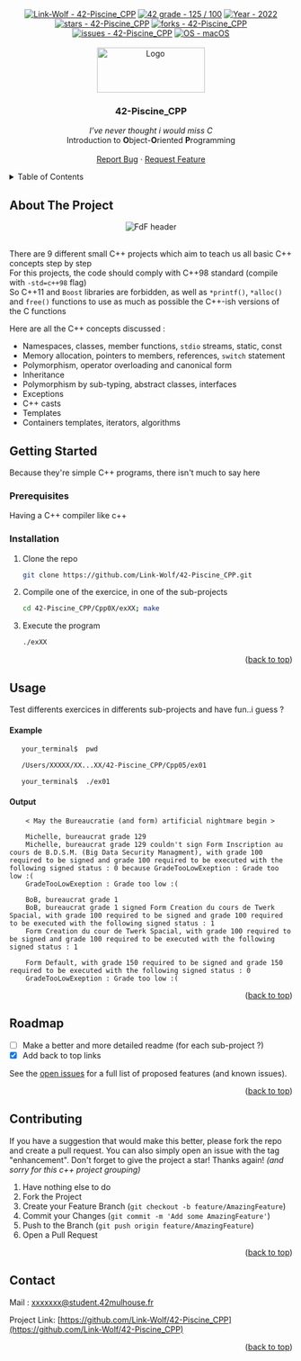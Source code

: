 <div id="top"></div>

<div align="center">
	<a href="https://github.com/Link-Wolf/42-Piscine_CPP" title="Go to GitHub repo"><img src="https://img.shields.io/static/v1?label=Link-Wolf&message=42-Piscine_CPP&color=blue&logo=github&style=for-the-badge" alt="Link-Wolf - 42-Piscine_CPP"></a>
	<a href="https://"><img src="https://img.shields.io/badge/42_grade-100_%2F_100-2ea44f?style=for-the-badge" alt="42 grade - 125 / 100"></a>
	<a href="https://"><img src="https://img.shields.io/badge/Year-2022-ffad9b?style=for-the-badge" alt="Year - 2022"></a>
	<a href="https://github.com/Link-Wolf/42-Piscine_CPP/stargazers"><img src="https://img.shields.io/github/stars/Link-Wolf/42-Piscine_CPP?style=for-the-badge&color=yellow" alt="stars - 42-Piscine_CPP"></a>
	<a href="https://github.com/Link-Wolf/42-Piscine_CPP/network/members"><img src="https://img.shields.io/github/forks/Link-Wolf/42-Piscine_CPP?style=for-the-badge&color=lightgray" alt="forks - 42-Piscine_CPP"></a>
	<a href="https://github.com/Link-Wolf/42-Piscine_CPP/issues"><img src="https://img.shields.io/github/issues/Link-Wolf/42-Piscine_CPP?style=for-the-badge&color=orange" alt="issues - 42-Piscine_CPP"></a>
	<a href="https://www.apple.com/macos/" title="Go to Apple homepage"><img src="https://img.shields.io/badge/OS-macOS-blue?logo=apple&logoColor=white&style=for-the-badge&color=9cf" alt="OS - macOS"></a>
</div>

<!-- PROJECT LOGO -->
<br />
<div align="center">
  <a>
    <img src="https://www.42mulhouse.fr/wp-content/uploads/2022/06/logo-42-Mulhouse-white.svg" alt="Logo" width="192" height="80">
  </a>

  <h3 align="center">42-Piscine_CPP</h3>

  <p align="center">
	  <em>I’ve never thought i would miss C</em><br/>
	Introduction to <b>O</b>bject-<b>O</b>riented <b>P</b>rogramming</b>
    <br />
    <br />
    <a href="https://github.com/Link-Wolf/42-Piscine_CPP/issues">Report Bug</a>
    ·
    <a href="https://github.com/Link-Wolf/42-Piscine_CPP/issues">Request Feature</a>
  </p>
</div>

<!-- TABLE OF CONTENTS -->
<details>
  <summary>Table of Contents</summary>
  <ol>
    <li>
      <a href="#about-the-project">About The Project</a>
    </li>
    <li>
      <a href="#getting-started">Getting Started</a>
      <ul>
        <li><a href="#prerequisites">Prerequisites</a></li>
        <li><a href="#installation">Installation</a></li>
      </ul>
    </li>
    <li><a href="#usage">Usage</a></li>
    <li><a href="#roadmap">Roadmap</a></li>
    <li><a href="#contributing">Contributing</a></li>
    <li><a href="#contact">Contact</a></li>
  </ol>
</details>



<!-- ABOUT THE PROJECT -->
## About The Project

<div align="center">
  <a>
    <img src="https://camo.githubusercontent.com/4692cb7a1a0427bedb2ef79de0453c484c54f1d866d2ff94d8382b4aaf8f0f78/68747470733a2f2f63646e2e6a7364656c6976722e6e65742f6e706d2f4070726f6772616d6d696e672d6c616e6775616765732d6c6f676f732f63707040302e302e322f6370705f323536783235362e706e67" alt="FdF header">
  </a>
</div>
</br>

There are 9 different small C++ projects which aim to teach us all basic C++ concepts step by step</br>
For this projects, the code should comply with C++98 standard (compile with `-std=c++98` flag)</br>
So C++11 and `Boost` libraries are forbidden, as well as `*printf()`, `*alloc()` and `free()` functions to use as much as possible the C++-ish versions of the C functions

Here are all the C++ concepts discussed :
- Namespaces, classes, member functions, `stdio` streams, static, const
- Memory allocation, pointers to members, references, `switch` statement
- Polymorphism, operator overloading and canonical form
- Inheritance
- Polymorphism by sub-typing, abstract classes, interfaces
- Exceptions
- C++ casts
- Templates
- Containers templates, iterators, algorithms

<!-- GETTING STARTED -->
## Getting Started

Because they're simple C++ programs, there isn't much to say here

### Prerequisites

Having a C++ compiler like c++

### Installation

1. Clone the repo
   ```sh
   git clone https://github.com/Link-Wolf/42-Piscine_CPP.git
   ```
2. Compile one of the exercice, in one of the sub-projects
   ```sh
   cd 42-Piscine_CPP/Cpp0X/exXX; make
   ```
3. Execute the program
   ```sh
   ./exXX
   ```

<p align="right">(<a href="#top">back to top</a>)</p>



<!-- USAGE EXAMPLES -->
## Usage

Test differents exercices in differents sub-projects and have fun..i guess ?

#### Example
```sh
   your_terminal$  pwd

   /Users/XXXXX/XX...XX/42-Piscine_CPP/Cpp05/ex01

   your_terminal$  ./ex01
```

#### Output

```
	< May the Bureaucratie (and form) artificial nightmare begin >

	Michelle, bureaucrat grade 129
	Michelle, bureaucrat grade 129 couldn't sign Form Inscription au cours de B.D.S.M. (Big Data Security Managment), with grade 100 required to be signed and grade 100 required to be executed with the following signed status : 0 because GradeTooLowExeption : Grade too low :(
	GradeTooLowExeption : Grade too low :(

	BoB, bureaucrat grade 1
	BoB, bureaucrat grade 1 signed Form Creation du cours de Twerk Spacial, with grade 100 required to be signed and grade 100 required to be executed with the following signed status : 1
	Form Creation du cour de Twerk Spacial, with grade 100 required to be signed and grade 100 required to be executed with the following signed status : 1

	Form Default, with grade 150 required to be signed and grade 150 required to be executed with the following signed status : 0
	GradeTooLowExeption : Grade too low :(
```

<p align="right">(<a href="#top">back to top</a>)</p>



<!-- ROADMAP -->
## Roadmap

- [ ] Make a better and more detailed readme (for each sub-project ?)
- [x] Add back to top links

See the [open issues](https://github.com/Link-Wolf/42-Piscine_CPP/issues) for a full list of proposed features (and known issues).

<p align="right">(<a href="#top">back to top</a>)</p>



<!-- CONTRIBUTING -->
## Contributing

If you have a suggestion that would make this better, please fork the repo and create a pull request. You can also simply open an issue with the tag "enhancement".
Don't forget to give the project a star! Thanks again! *(and sorry for this c++ project grouping)*

1. Have nothing else to do
2. Fork the Project
3. Create your Feature Branch (`git checkout -b feature/AmazingFeature`)
4. Commit your Changes (`git commit -m 'Add some AmazingFeature'`)
5. Push to the Branch (`git push origin feature/AmazingFeature`)
6. Open a Pull Request

<p align="right">(<a href="#top">back to top</a>)</p>

<!-- CONTACT -->
## Contact

Mail : xxxxxxx@student.42mulhouse.fr

Project Link: [https://github.com/Link-Wolf/42-Piscine_CPP](https://github.com/Link-Wolf/42-Piscine_CPP)

<p align="right">(<a href="#top">back to top</a>)</p>

